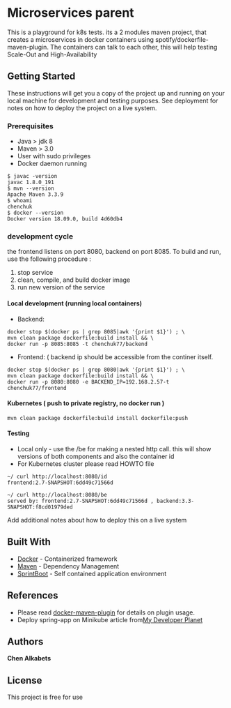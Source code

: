 # Microservices parent

This is a playground for k8s tests. 
its a 2 modules maven project, that creates a microservices in docker containers using spotify/dockerfile-maven-plugin.
The containers can talk to each other, this will help testing Scale-Out and High-Availability
## Getting Started

These instructions will get you a copy of the project up and running on your local machine for development and testing purposes. See deployment for notes on how to deploy the project on a live system.

### Prerequisites
- Java > jdk 8
- Maven > 3.0
- User with sudo privileges
- Docker daemon running 
```
$ javac -version
javac 1.8.0_191
$ mvn --version
Apache Maven 3.3.9
$ whoami
chenchuk
$ docker --version
Docker version 18.09.0, build 4d60db4
```

### development cycle
the frontend listens on port 8080, backend on port 8085.
To build and run, use the following procedure :

1. stop service
2. clean, compile, and build docker image
3. run new version of the service

#### Local development (running local containers)

- Backend:
```
docker stop $(docker ps | grep 8085|awk '{print $1}') ; \
mvn clean package dockerfile:build install && \
docker run -p 8085:8085 -t chenchuk77/backend
```
- Frontend: ( backend ip should be accessible from the continer itself.
```
docker stop $(docker ps | grep 8080|awk '{print $1}') ; \
mvn clean package dockerfile:build install && \
docker run -p 8080:8080 -e BACKEND_IP=192.168.2.57-t chenchuk77/frontend
```
#### Kubernetes ( push to private registry, no docker run )
```
mvn clean package dockerfile:build install dockerfile:push
```

#### Testing
- Local only - use the /be for making a nested http call. this will show versions of both components and also the container id
- For Kubernetes cluster please read HOWTO file

```
~/ curl http://localhost:8080/id
frontend:2.7-SNAPSHOT:6dd49c71566d

~/ curl http://localhost:8080/be
served by: frontend:2.7-SNAPSHOT:6dd49c71566d , backend:3.3-SNAPSHOT:f8cd01979ded
```


Add additional notes about how to deploy this on a live system

## Built With
* [Docker](http://https://www.docker.com/) - Containerized framework
* [Maven](https://maven.apache.org/) - Dependency Management
* [SprintBoot](http://spring.io/projects/spring-boot) - Self contained application environment

## References
* Please read [docker-maven-plugin](https://github.com/spotify/docker-maven-plugin) for details on plugin usage.
* Deploy spring-app on Minikube article from[My Developer Planet](https://mydeveloperplanet.com/2018/05/30/build-and-deploy-a-spring-boot-app-on-minikube-part-2/)

## Authors
 **Chen Alkabets**

## License
This project is free for use



















